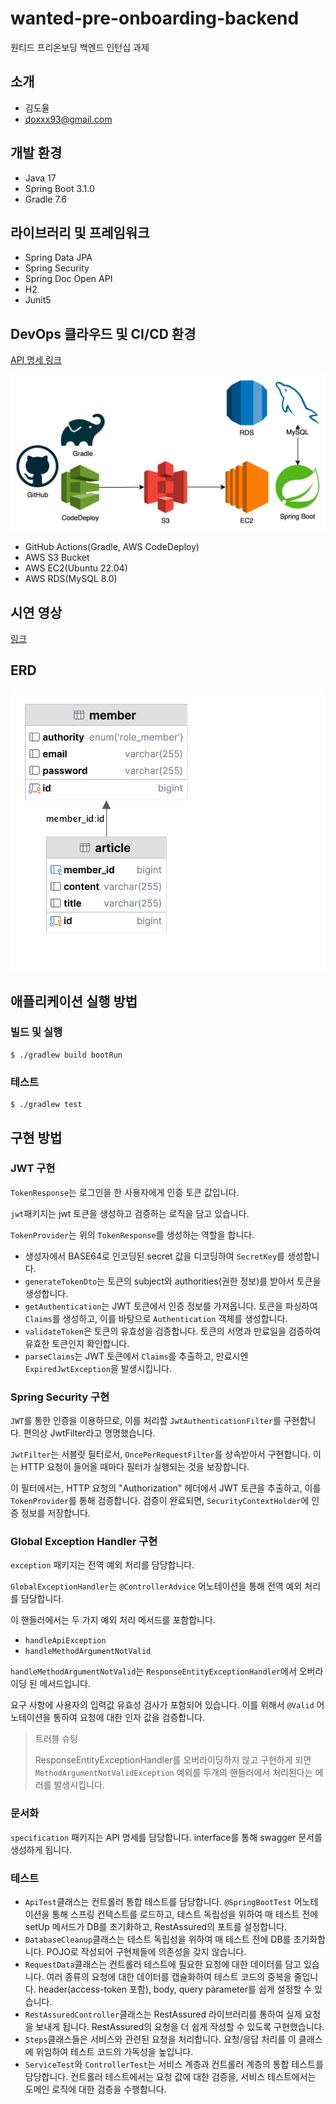 # wanted-pre-onboarding-backend

원티드 프리온보딩 백엔드 인턴십 과제

## 소개

- 김도율
- doxxx93@gmail.com

## 개발 환경

- Java 17
- Spring Boot 3.1.0
- Gradle 7.6

## 라이브러리 및 프레임워크

- Spring Data JPA
- Spring Security
- Spring Doc Open API
- H2
- Junit5

## DevOps 클라우드 및 CI/CD 환경

[API 명세 링크](http://13.125.76.194:8080/swagger-ui/index.html#/)

![img.png](images/architecture.png)

- GitHub Actions(Gradle, AWS CodeDeploy)
- AWS S3 Bucket
- AWS EC2(Ubuntu 22.04)
- AWS RDS(MySQL 8.0)

## 시연 영상

[링크](https://drive.google.com/file/d/1ZBQkm1RTvkbu3Bnw43OR6EuGtwBxZxIV/view?usp=sharing)


## ERD

![ERD](images/ERD.png)

## 애플리케이션 실행 방법

### 빌드 및 실행

```shell
$ ./gradlew build bootRun
```

### 테스트

```shell
$ ./gradlew test
```

## 구현 방법

### JWT 구현

`TokenResponse`는 로그인을 한 사용자에게 인증 토큰 값입니다.

`jwt`패키지는 jwt 토큰을 생성하고 검증하는 로직을 담고 있습니다.

`TokenProvider`는 위의 `TokenResponse`를 생성하는 역할을 합니다.

- 생성자에서 BASE64로 인코딩된 secret 값을 디코딩하여 `SecretKey`를 생성합니다.
- `generateTokenDto`는 토큰의 subject와 authorities(권한 정보)를 받아서 토큰을 생성합니다.
- `getAuthentication`는 JWT 토큰에서 인증 정보를 가져옵니다. 토큰을 파싱하여 `Claims`를 생성하고, 이를 바탕으로 `Authentication` 객체를 생성합니다.
- `validateToken`은 토큰의 유효성을 검증합니다. 토큰의 서명과 만료일을 검증하여 유효한 토큰인지 확인합니다.
- `parseClaims`는 JWT 토큰에서 `Claims`를 추출하고, 만료시엔 `ExpiredJwtException`을 발생시킵니다.

### Spring Security 구현

`JWT`를 통한 인증을 이용하므로, 이를 처리할 `JwtAuthenticationFilter`를 구현합니다. 편의상 JwtFilter라고 명명했습니다.

`JwtFilter`는 서블릿 필터로서, `OncePerRequestFilter`를 상속받아서 구현합니다. 이는 HTTP 요청이 들어올 때마다 필터가 실행되는 것을 보장합니다.

이 필터에서는, HTTP 요청의 "Authorization" 헤더에서 JWT 토큰을 추출하고, 이를 `TokenProvider`를 통해 검증합니다. 검증이 완료되면, `SecurityContextHolder`에 인증
정보를 저장합니다.

### Global Exception Handler 구현

`exception` 패키지는 전역 예외 처리를 담당합니다.

`GlobalExceptionHandler`는 `@ControllerAdvice` 어노테이션을 통해 전역 예외 처리를 담당합니다.

이 핸들러에서는 두 가지 예외 처리 메서드를 포함합니다.

- `handleApiException`
- `handleMethodArgumentNotValid`

`handleMethodArgumentNotValid`는 `ResponseEntityExceptionHandler`에서 오버라이딩 된 메서드입니다.

요구 사항에 사용자의 입력값 유효성 검사가 포함되어 있습니다. 이를 위해서 `@Valid` 어노테이션을 통하여 요청에 대한 인자 값을 검증합니다.

> 트러블 슈팅
>
> ResponseEntityExceptionHandler를 오버라이딩하지 않고 구현하게 되면 `MethodArgumentNotValidException` 예외를 두개의 핸들러에서 처리된다는 에러를 발생시킵니다.

### 문서화

`specification` 패키지는 API 명세를 담당합니다. interface를 통해 swagger 문서를 생성하게 됩니다.

### 테스트

- `ApiTest`클래스는 컨트롤러 통합 테스트를 담당합니다. `@SpringBootTest` 어노테이션을 통해 스프링 컨텍스트를 로드하고, 테스트 독립성을 위하여 매 테스트 전에 setUp 메서드가 DB를
  초기화하고, RestAssured의 포트를 설정합니다.
- `DatabaseCleanup`클래스는 테스트 독립성을 위하여 매 테스트 전에 DB를 초기화합니다. POJO로 작성되어 구현체들에 의존성을 갖지 않습니다.
- `RequestData`클래스는 컨트롤러 테스트에 필요한 요청에 대한 데이터를 담고 있습니다. 여러 종류의 요청에 대한 데이터를 캡슐화하여 테스트 코드의 중복을 줄입니다. header(access-token
  포함), body, query parameter를 쉽게 설정할 수 있습니다.
- `RestAssuredController`클래스는 RestAssured 라이브러리를 통하여 실제 요청을 보내게 됩니다. RestAssured의 요청을 더 쉽게 작성할 수 있도록 구현했습니다.
- `Steps`클래스들은 서비스와 관련된 요청을 처리합니다. 요청/응답 처리를 이 클래스에 위임하여 테스트 코드의 가독성을 높입니다.
- `ServiceTest`와 `ControllerTest`는 서비스 계층과 컨트롤러 계층의 통합 테스트를 담당합니다. 컨트롤러 테스트에서는 요청 값에 대한 검증을, 서비스 테스트에서는 도메인 로직에 대한 검증을
  수행합니다.

